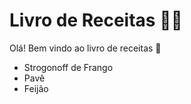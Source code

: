 # Livro de Receitas :man_cook:



Olá! Bem vindo ao livro de receitas :wave:

- Strogonoff de Frango
- Pavê
- Feijão


